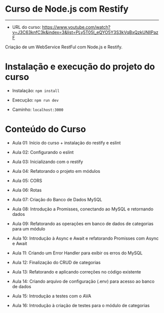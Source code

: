 # Curso de Node.js com Restify
---

- URL do curso: https://www.youtube.com/watch?v=J3C63knfC3k&index=3&list=PLy5T05I_eQYO5Y3S3kVqBxQzkUNllPazF

Criação de um WebService RestFul com Node.js e Restify.

# Instalação e execução do projeto do curso

- Instalação:
`npm install`

- Execução:
`npm run dev`

- Caminho:
`localhost:3000`

# Conteúdo do Curso

- Aula 01:
Início do curso + instalação do restify e eslint

- Aula 02:
Configurando o eslint

- Aula 03:
Inicializando com o restify

- Aula 04:
Refatorando o projeto em módulos

- Aula 05:
CORS

- Aula 06:
Rotas

- Aula 07:
Criação do Banco de Dados MySQL

- Aula 08:
Introdução a Promisses, conectando ao MySQL e retornando dados

- Aula 09:
Refatorando as operações em banco de dados de categorias para um módulo

- Aula 10:
Introdução à Async e Await e refatorando Promisses com Async e Await

- Aula 11:
Criando um Error Handler para exibir os erros do MySQL

- Aula 12:
Finalização do CRUD de categorias

- Aula 13:
Refatorando e aplicando correções no código existente

- Aula 14:
Criando arquivo de configuração (.env) para acesso ao banco de dados

- Aula 15:
Introdução a testes com o AVA

- Aula 16:
Introdução à criação de testes para o módulo de categorias